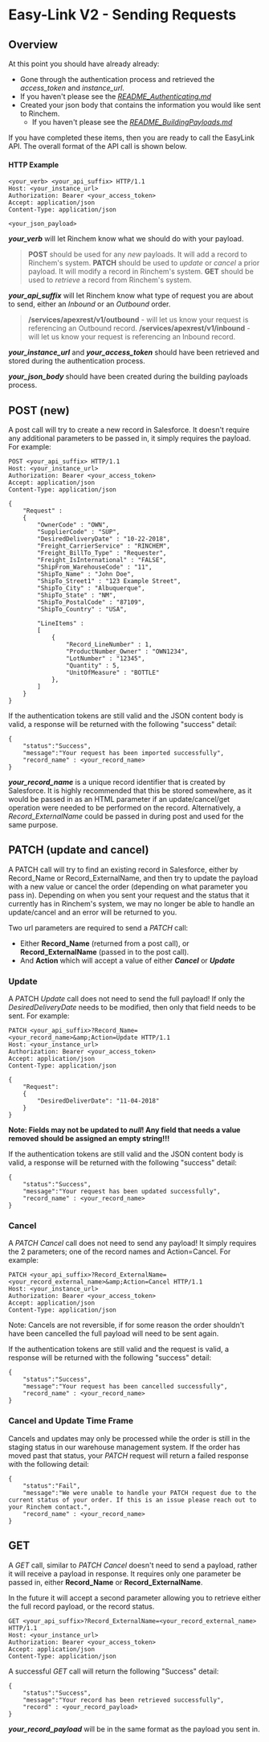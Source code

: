 # Easy-Link V2 - Sending Requests

## Overview

At this point you should have already already:

-  Gone through the authentication process and retrieved the *access_token* and *instance_url*. 
  - If you haven't please see the [*README_Authenticating.md*](README_Authenticating.md)
- Created your json body that contains the information you would like sent to Rinchem.
  - If you haven't please see the [*README_BuildingPayloads.md*](README_BuildingPayloads.md)

If you have completed these items, then you are ready to call the EasyLink API. The overall format of the API call is shown below.

#### HTTP Example

```http
<your_verb> <your_api_suffix> HTTP/1.1
Host: <your_instance_url>
Authorization: Bearer <your_access_token>
Accept: application/json
Content-Type: application/json

<your_json_payload>
```

***your_verb*** will let Rinchem know what we should do with your payload.  

>**POST** should be used for any *new* payloads. It will add a record to Rinchem's system.
>**PATCH** should be used to *update* or *cancel* a prior payload. It will modify a record in Rinchem's system.
>**GET** should be used to *retrieve* a record from Rinchem's system.

***your_api_suffix*** will let Rinchem know what type of request you are about to send, either an *Inbound* or an *Outbound* order.

> **/services/apexrest/v1/outbound** - will let us know your request is referencing an Outbound record.
> **/services/apexrest/v1/inbound** - will let us know your request is referencing an Inbound record.

***your_instance_url*** and ***your_access_token*** should have been retrieved and stored during the authentication process. 

***your_json_body*** should have been created during the building payloads process.



## POST (new)

A post call will try to create a new record in Salesforce. It doesn't require any additional parameters to be passed in, it simply requires the payload. For example:

```http
POST <your_api_suffix> HTTP/1.1
Host: <your_instance_url>
Authorization: Bearer <your_access_token>
Accept: application/json
Content-Type: application/json

{
    "Request" : 
    {
        "OwnerCode" : "OWN",
        "SupplierCode" : "SUP",
        "DesiredDeliveryDate" : "10-22-2018",
        "Freight_CarrierService" : "RINCHEM",
        "Freight_BillTo_Type" : "Requester",
        "Freight_IsInternational" : "FALSE",
        "ShipFrom_WarehouseCode" : "11",
        "ShipTo_Name" : "John Doe",
        "ShipTo_Street1" : "123 Example Street",
        "ShipTo_City" : "Albuquerque",
        "ShipTo_State" : "NM",
        "ShipTo_PostalCode" : "87109",
        "ShipTo_Country" : "USA",
    	
        "LineItems" : 
        [
            {
                "Record_LineNumber" : 1,
                "ProductNumber_Owner" : "OWN1234",
                "LotNumber" : "12345",
                "Quantity" : 5,
                "UnitOfMeasure" : "BOTTLE" 
            },
        ]
    }
}
```



If the authentication tokens are still valid and the JSON content body is valid, a response will be returned with the following "success" detail:

```
{
    "status":"Success",
    "message":"Your request has been imported successfully", 
    "record_name" : <your_record_name>
}
```

***your_record_name*** is a unique record identifier that is created by Salesforce. It is highly recommended that this be stored somewhere, as it would be passed in as an HTML parameter if an update/cancel/get operation were needed to be performed on the record. Alternatively, a *Record_ExternalName* could be passed in during post and used for the same purpose.



## PATCH (update and cancel)

A PATCH call will try to find an existing record in Salesforce, either by Record_Name or Record_ExternalName, and then try to update the payload with a new value or cancel the order (depending on what parameter you pass in). Depending on when you sent your request and the status that it currently has in Rinchem's system, we may no longer be able to handle an update/cancel and an error will be returned to you.

Two url parameters are required to send a *PATCH* call:  

- Either **Record_Name** (returned from a post call), or **Record_ExternalName** (passed in to the post call).
- And **Action** which will accept a value of either ***Cancel*** or ***Update***  

### Update

A *P*ATCH *Update* call does not need to send the full payload! If only the *DesiredDeliveryDate* needs to be modified, then only that field needs to be sent. For example:

```http
PATCH <your_api_suffix>?Record_Name=<your_record_name>&amp;Action=Update HTTP/1.1
Host: <your_instance_url>
Authorization: Bearer <your_access_token>
Accept: application/json
Content-Type: application/json

{
	"Request":
	{
        "DesiredDeliverDate": "11-04-2018"
	}
}
```

**Note: Fields may not be updated to *null*! Any field that needs a value removed should be assigned an empty string!!!**

If the authentication tokens are still valid and the JSON content body is valid, a response will be returned with the following "success" detail:

```
{
    "status":"Success",
    "message":"Your request has been updated successfully", 
    "record_name" : <your_record_name>
}
```

### Cancel

A *PATCH Cancel* call does not need to send any payload! It simply requires the 2 parameters; one of the record names and Action=Cancel.  For example:

```http
PATCH <your_api_suffix>?Record_ExternalName=<your_record_external_name>&amp;Action=Cancel HTTP/1.1
Host: <your_instance_url>
Authorization: Bearer <your_access_token>
Accept: application/json
Content-Type: application/json
```

Note: Cancels are not reversible, if for some reason the order shouldn't have been cancelled the full payload will need to be sent again.  

If the authentication tokens are still valid and the request is valid, a response will be returned with the following "success" detail:

```
{
    "status":"Success",
    "message":"Your request has been cancelled successfully", 
    "record_name" : <your_record_name>
}
```

### Cancel and Update Time Frame

Cancels and updates may only be processed while the order is still in the staging status in our warehouse management system. If the order has moved past that status, your *PATCH* request will return a failed response with the following detail:

```
{
    "status":"Fail",
    "message":"We were unable to handle your PATCH request due to the current status of your order. If this is an issue please reach out to your Rinchem contact.", 
    "record_name" : <your_record_name>
}
```



## GET

A *GET* call, similar to *PATCH Cancel* doesn't need to send a payload, rather it will receive a payload in response. It requires only one parameter be passed in, either **Record_Name** or **Record_ExternalName**.

In the future it will accept a second parameter allowing you to retrieve either the full record payload, or the record status.

```http
GET <your_api_suffix>?Record_ExternalName=<your_record_external_name> HTTP/1.1
Host: <your_instance_url>
Authorization: Bearer <your_access_token>
Accept: application/json
Content-Type: application/json
```

A successful *GET* call will return the following "Success" detail:

```
{
    "status":"Success",
    "message":"Your record has been retrieved successfully", 
    "record" : <your_record_payload>
}
```

***your_record_payload*** will be in the same format as the payload you sent in. 
